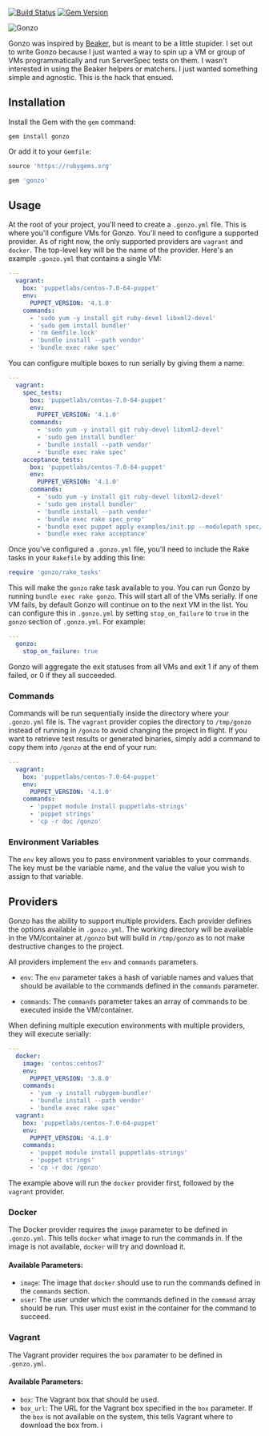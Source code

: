 [![Build Status](https://travis-ci.org/danzilio/gonzo.svg?branch=master)](https://travis-ci.org/danzilio/gonzo) [![Gem Version](https://badge.fury.io/rb/gonzo.svg)](http://badge.fury.io/rb/gonzo)

![Gonzo](http://a.dilcdn.com/bl/wp-content/uploads/sites/2/2013/11/gonzo-and-camilla-the-chicken2.jpg)

Gonzo was inspired by [Beaker](https://github.com/puppetlabs/beaker), but is meant to be a little stupider. I set out to write Gonzo because I just wanted a way to spin up a VM or group of VMs programmatically and run ServerSpec tests on them. I wasn't interested in using the Beaker helpers or matchers. I just wanted something simple and agnostic. This is the hack that ensued.

## Installation

Install the Gem with the `gem` command:

```
gem install gonzo
```

Or add it to your `Gemfile`:

```ruby
source 'https://rubygems.org'

gem 'gonzo'
```

## Usage

At the root of your project, you'll need to create a `.gonzo.yml` file. This is where you'll configure VMs for Gonzo. You'll need to configure a supported provider. As of right now, the only supported providers are `vagrant` and `docker`. The top-level key will be the name of the provider. Here's an example `.gonzo.yml` that contains a single VM:

```yaml
---
  vagrant:
    box: 'puppetlabs/centos-7.0-64-puppet'
    env:
      PUPPET_VERSION: '4.1.0'
    commands:
      - 'sudo yum -y install git ruby-devel libxml2-devel'
      - 'sudo gem install bundler'
      - 'rm Gemfile.lock'
      - 'bundle install --path vendor'
      - 'bundle exec rake spec'
```

You can configure multiple boxes to run serially by giving them a name:

```yaml
---
  vagrant:
    spec_tests:
      box: 'puppetlabs/centos-7.0-64-puppet'
      env:
        PUPPET_VERSION: '4.1.0'
      commands:
        - 'sudo yum -y install git ruby-devel libxml2-devel'
        - 'sudo gem install bundler'
        - 'bundle install --path vendor'
        - 'bundle exec rake spec'
    acceptance_tests:
      box: 'puppetlabs/centos-7.0-64-puppet'
      env:
        PUPPET_VERSION: '4.1.0'
      commands:
        - 'sudo yum -y install git ruby-devel libxml2-devel'
        - 'sudo gem install bundler'
        - 'bundle install --path vendor'
        - 'bundle exec rake spec_prep'
        - 'bundle exec puppet apply examples/init.pp --modulepath spec/fixtures/modules'
        - 'bundle exec rake acceptance'
```

Once you've configured a `.gonzo.yml` file, you'll need to include the Rake tasks in your `Rakefile` by adding this line:

```ruby
require 'gonzo/rake_tasks'
```

This will make the `gonzo` rake task available to you. You can run Gonzo by running `bundle exec rake gonzo`. This will start all of the VMs serially. If one VM fails, by default Gonzo will continue on to the next VM in the list. You can configure this in `.gonzo.yml` by setting `stop_on_failure` to `true` in the `gonzo` section of `.gonzo.yml`. For example:

```yaml
---
  gonzo:
    stop_on_failure: true
```

Gonzo will aggregate the exit statuses from all VMs and exit 1 if any of them failed, or 0 if they all succeeded.

### Commands

Commands will be run sequentially inside the directory where your `.gonzo.yml` file is. The `vagrant` provider copies the directory to `/tmp/gonzo` instead of running in `/gonzo` to avoid changing the project in flight. If you want to retrieve test results or generated binaries, simply add a command to copy them into `/gonzo` at the end of your run:

```yaml
---
  vagrant:
    box: 'puppetlabs/centos-7.0-64-puppet'
    env:
      PUPPET_VERSION: '4.1.0'
    commands:
      - 'puppet module install puppetlabs-strings'
      - 'puppet strings'
      - 'cp -r doc /gonzo'
```

### Environment Variables

The `env` key allows you to pass environment variables to your commands. The key must be the variable name, and the value the value you wish to assign to that variable.

## Providers

Gonzo has the ability to support multiple providers. Each provider defines the options available in `.gonzo.yml`. The working directory will be available in the VM/container at `/gonzo` but will build in `/tmp/gonzo` as to not make destructive changes to the project.

All providers implement the `env` and `commands` parameters.

- `env`: The `env` parameter takes a hash of variable names and values that should be available to the commands defined in the `commands` parameter.

- `commands`: The `commands` parameter takes an array of commands to be executed inside the VM/container.

When defining multiple execution environments with multiple providers, they will execute serially:

```yaml
---
  docker:
    image: 'centos:centos7'
    env:
      PUPPET_VERSION: '3.8.0'
    commands:
      - 'yum -y install rubygem-bundler'
      - 'bundle install --path vendor'
      - 'bundle exec rake spec'
  vagrant:
    box: 'puppetlabs/centos-7.0-64-puppet'
    env:
      PUPPET_VERSION: '4.1.0'
    commands:
      - 'puppet module install puppetlabs-strings'
      - 'puppet strings'
      - 'cp -r doc /gonzo'
```

The example above will run the `docker` provider first, followed by the `vagrant` provider.

### Docker

The Docker provider requires the `image` parameter to be defined in `.gonzo.yml`. This tells `docker` what image to run the commands in. If the image is not available, `docker` will try and download it.

#### Available Parameters:

- `image`: The image that `docker` should use to run the commands defined in the `commands` section.
- `user`: The user under which the commands defined in the `command` array should be run. This user must exist in the container for the command to succeed.

### Vagrant

The Vagrant provider requires the `box` paramater to be defined in `.gonzo.yml`.

#### Available Parameters:

- `box`: The Vagrant box that should be used.
- `box_url`: The URL for the Vagrant box specified in the `box` parameter. If the `box` is not available on the system, this tells Vagrant where to download the box from.
 i
